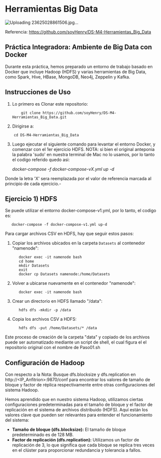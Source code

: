 # Herramientas Big Data

![Uploading 23625028861506.jpg…]()


Referencia: https://github.com/soyHenry/DS-M4-Herramientas_Big_Data


## Práctica Integradora: Ambiente de Big Data con Docker

Durante esta práctica, hemos preparado un entorno de trabajo basado en Docker que incluye Hadoop (HDFS) y varias herramientas de Big Data, como Spark, Hive, HBase, MongoDB, Neo4j, Zeppelin y Kafka.

## Instrucciones de Uso

1. Lo primero es Clonar este repositorio:

   ```
       git clone https://github.com/soyHenry/DS-M4-Herramientas_Big_Data.git
   ```
2. Dirigirse a:

```
    cd DS-M4-Herramientas_Big_Data
```

3. Luego ejecutar el siguiente comando para levantar el entorno Docker, y comenzar con el 1er ejercicio HDFS.
   NOTA: si bien el original anteponia la palabra 'sudo' en nuestra terminal de Mac no lo usamos, por lo tanto el codigo referido quedo asi: 

   *docker-compose -f docker-compose-vX.yml up -d*

Donde la letra 'X' sera reemplazada por el valor de referencia marcada al principio de cada ejercicio.-
   

## Ejercicio 1) HDFS

Se puede utilizar el entorno docker-compose-v1.yml, por lo tanto, el codigo es: 

```
   docker-compose -f docker-compose-v1.yml up-d
```

Para cargar archivos CSV en HDFS, hay que seguir estos pasos:

1. Copiar los archivos ubicados en la carpeta `Datasets` al contenedor "namenode":

   ``` 
      docker exec -it namenode bash
      cd home
      mkdir Datasets
      exit
      docker cp Datasets namenode:/home/Datasets

   ```

3. Volver a ubicarse nuevamente en el contenedor "namenode":

   ```
      docker exec -it namenode bash
   ```

4. Crear un directorio en HDFS llamado "/data":

   ```
      hdfs dfs -mkdir -p /data
   ```

5. Copia los archivos CSV a HDFS:

   ```
      hdfs dfs -put /home/Datasets/* /data
   ```

Este proceso de creación de la carpeta "data" y copiado de los archivos puede ser automatizado mediante un script de shell, el cual figura el el repositorio original con el nombre de Paso01.sh

## Configuración de Hadoop

Con respecto a la Nota: Busque dfs.blocksize y dfs.replication en http://<IP_Anfitrion>:9870/conf para encontrar los valores de tamaño de bloque y factor de réplica respectivamente entre otras configuraciones del sistema Hadoop.

Hemos aprendido que en nuestro sistema Hadoop, utilizamos ciertas configuraciones predeterminadas para el tamaño de bloque y el factor de replicación en el sistema de archivos distribuido (HDFS). Aquí están los valores clave que pueden ser relevantes para entender el funcionamiento del sistema:

- **Tamaño de bloque (dfs.blocksize):** El tamaño de bloque predeterminado es de 128 MB.
- **Factor de replicación (dfs.replication):** Utilizamos un factor de replicación de 3, lo que significa que cada bloque se replica tres veces en el clúster para proporcionar redundancia y tolerancia a fallos.


